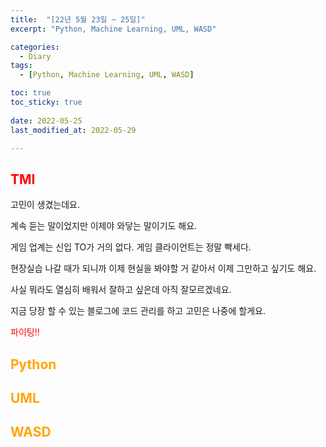 ```yaml
---
title:  "[22년 5월 23일 ~ 25일]"
excerpt: "Python, Machine Learning, UML, WASD"

categories:
  - Diary
tags:
  - [Python, Machine Learning, UML, WASD]

toc: true
toc_sticky: true
 
date: 2022-05-25
last_modified_at: 2022-05-29

---
```

## <span style="color:red">TMI</span>
고민이 생겼는데요.

계속 듣는 말이었지만 이제야 와닿는 말이기도 해요.

게임 업계는 신입 TO가 거의 없다. 게임 클라이언트는 정말 빡세다.

현장실습 나갈 때가 되니까 이제 현실을 봐야할 거 같아서 이제 그만하고 싶기도 해요.

사실 뭐라도 열심히 배워서 잘하고 싶은데 아직 잘모르겠네요.

지금 당장 할 수 있는 블로그에 코드 관리를 하고 고민은 나중에 할게요. 

<span style="color:red">파이팅!!</span>

## <span style="color:orange">Python</span>

## <span style="color:orange">UML</span>

## <span style="color:orange">WASD</span>